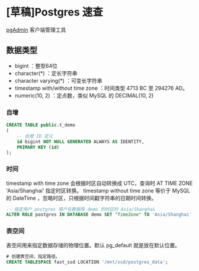 # [草稿]Postgres 速查

[pgAdmin](https://www.pgadmin.org/) 客户端管理工具

## 数据类型

- bigint ：整型64位
- character(*) ：定长字符串
- character varying(*) ：可变长字符串
- timestamp with/without time zone ：时间类型 4713 BC 至 294276 AD。
- numeric(10, 2) ：定点数，类似 MySQL 的 DECIMAL(10, 2) 

### 自增

```sql
CREATE TABLE public.t_demo
(
    -- 自增 ID 定义
    id bigint NOT NULL GENERATED ALWAYS AS IDENTITY,
    PRIMARY KEY (id)
);
```

### 时间

timestamp with time zone 会根据时区自动转换成 UTC，查询时 AT TIME ZONE 'Asia/Shanghai' 指定时区转换。
timestamp without time zone 等价于 MySQL 的 DateTime ，忽略时区，只根据时间戳字符串的日期时间转换。

```sql
-- 指定用户 postgres 用户在数据库 demo 的时区时 Asia/Shanghai
ALTER ROLE postgres IN DATABASE demo SET "TimeZone" TO 'Asia/Shanghai';
```

### 表空间

表空间用来指定数据存储的物理位置。默认 pg_default 就是放在默认位置。

```sql
# 创建表空间，指定路径。
CREATE TABLESPACE fast_ssd LOCATION '/mnt/ssd/postgres_data';
```